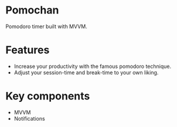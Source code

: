 # Pomochan
Pomodoro timer built with MVVM.
# Features
- Increase your productivity with the famous pomodoro technique.
- Adjust your session-time and break-time to your own liking.
# Key components
- MVVM
- Notifications
